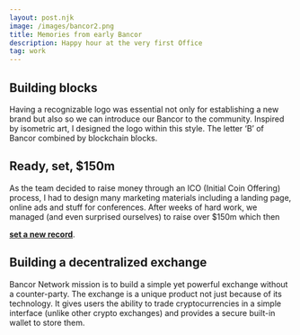 ```yaml
---
layout: post.njk
image: /images/bancor2.png
title: Memories from early Bancor
description: Happy hour at the very first Office
tag: work
---
```


<!-- ![post-image]({{ image }}) -->

## Building blocks

Having a recognizable logo was essential not only for establishing a new brand but also so we can introduce our Bancor to the community. Inspired by isometric art, I designed the logo within this style. The letter ‘B’ of Bancor combined by blockchain blocks.

## Ready, set, $150m

As the team decided to raise money through an ICO (Initial Coin Offering) process, I had to design many marketing materials including a landing page, online ads and stuff for conferences. After weeks of hard work, we managed (and even surprised ourselves) to raise over $150m which then

[**set a new record**](https://www.coindesk.com/150-million-tim-draper-backed-bancor-completes-largest-ever-ico).


## Building a decentralized exchange

Bancor Network mission is to build a simple yet powerful exchange without a counter-party. The exchange is a unique product not just because of its technology. It gives users the ability to trade cryptocurrencies in a simple interface (unlike other crypto exchanges) and provides a secure built-in wallet to store them. 
